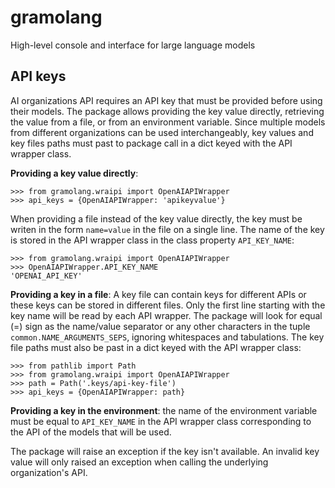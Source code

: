 # gramolang
High-level console and interface for large language models

## API keys
AI organizations API requires an API key that must be provided before using
their models. The package allows providing the key value directly, retrieving the
value from a file, or from an environment variable. Since multiple models from
different organizations can be used interchangeably, key values and key files
paths must past to package call in a dict keyed with the API wrapper class.

**Providing a key value directly**:

    >>> from gramolang.wraipi import OpenAIAPIWrapper
    >>> api_keys = {OpenAIAPIWrapper: 'apikeyvalue'}

When providing a file instead of the key value directly, the key must be writen
in the form `name=value` in the file on a single line. The name of the key is
stored in the API wrapper class in the class property `API_KEY_NAME`:

    >>> from gramolang.wraipi import OpenAIAPIWrapper 
    >>> OpenAIAPIWrapper.API_KEY_NAME
    'OPENAI_API_KEY'

**Providing a key in a file**: A key file can contain keys for different APIs or
these keys can be stored in different files. Only the first line starting with
the key name will be read by each API wrapper. The package will look for equal
(=) sign as the name/value separator or any other characters in the tuple
`common.NAME_ARGUMENTS_SEPS`, ignoring whitespaces and tabulations. The key
file paths must also be past in a dict keyed with the API wrapper class:

    >>> from pathlib import Path
    >>> from gramolang.wraipi import OpenAIAPIWrapper
    >>> path = Path('.keys/api-key-file') 
    >>> api_keys = {OpenAIAPIWrapper: path}

**Providing a key in the environment**: the name of the environment variable
must be equal to `API_KEY_NAME` in the API wrapper class corresponding to the
API of the models that will be used.

The package will raise an exception if the key isn't available. An invalid key
value will only raised an exception when calling the underlying organization's
API.

